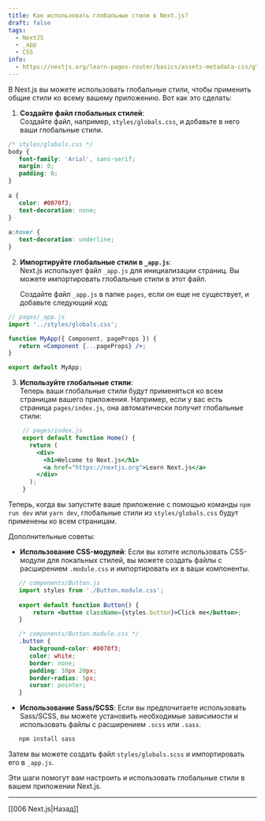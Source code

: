 ```yaml
---
title: Как использовать глобальные стили в Next.js?
draft: false
tags:
  - NextJS
  - _app
  - CSS
info:
  - https://nextjs.org/learn-pages-router/basics/assets-metadata-css/global-styles
---
```

В Next.js вы можете использовать глобальные стили, чтобы применить общие стили ко всему вашему приложению. Вот как это сделать:

1. **Создайте файл глобальных стилей**:  
    Создайте файл, например, `styles/globals.css`, и добавьте в него ваши глобальные стили.
```css
/* styles/globals.css */
body {
   font-family: 'Arial', sans-serif;
   margin: 0;
   padding: 0;
}
    
a {
   color: #0070f3;
   text-decoration: none;
}
    
a:hover {
   text-decoration: underline;
}
```
    
2. **Импортируйте глобальные стили в `_app.js`**:  
   Next.js использует файл `_app.js` для инициализации страниц. Вы можете импортировать глобальные стили в этот файл.
   
   Создайте файл `_app.js` в папке `pages`, если он еще не существует, и добавьте следующий код:
```jsx
// pages/_app.js
import '../styles/globals.css';

function MyApp({ Component, pageProps }) {
   return <Component {...pageProps} />;
}

export default MyApp;
```
    
3. **Используйте глобальные стили**:  
    Теперь ваши глобальные стили будут применяться ко всем страницам вашего приложения.
    Например, если у вас есть страница `pages/index.js`, она автоматически получит глобальные стили:
    
```jsx
    // pages/index.js
    export default function Home() {
      return (
        <div>
          <h1>Welcome to Next.js</h1>
          <a href="https://nextjs.org">Learn Next.js</a>
        </div>
      );
    }
```

Теперь, когда вы запустите ваше приложение с помощью команды `npm run dev` или `yarn dev`, глобальные стили из `styles/globals.css` будут применены ко всем страницам.

Дополнительные советы:

- **Использование CSS-модулей**: Если вы хотите использовать CSS-модули для локальных стилей, вы можете создать файлы с расширением `.module.css` и импортировать их в ваши компоненты.
    
```jsx
   // components/Button.js
   import styles from './Button.module.css';
    
   export default function Button() {
	   return <button className={styles.button}>Click me</button>;
   }
```

```css
   /* components/Button.module.css */
   .button {
      background-color: #0070f3;
      color: white;
      border: none;
      padding: 10px 20px;
      border-radius: 5px;
      cursor: pointer;
   }
```

- **Использование Sass/SCSS**: Если вы предпочитаете использовать Sass/SCSS, вы можете установить необходимые зависимости и использовать файлы с расширением `.scss` или `.sass`.
    
```bash
   npm install sass
```
	   
Затем вы можете создать файл `styles/globals.scss` и импортировать его в `_app.js`.
   
Эти шаги помогут вам настроить и использовать глобальные стили в вашем приложении Next.js.

___

[[006 Next.js|Назад]]